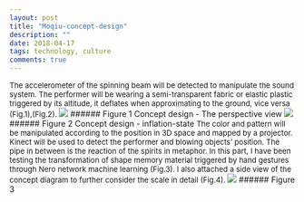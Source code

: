 ```yaml
---
layout: post
title: "Moqiu-concept-design"
description: ""
date: 2018-04-17
tags: technology, culture
comments: true
---
```



<font size="2">
The accelerometer of the spinning beam will be detected to manipulate the sound system. The performer will be wearing a semi-transparent fabric or elastic plastic triggered by its altitude, it deflates when approximating to the ground, vice versa (Fig.1),(Fig.2).
</font>

<img src="/friendred_blog/assets/images/render-scene1.jpg">
###### Figure 1 Concept design - The perspective view

<img src="/friendred_blog/assets/images/render-scene2.jpg">
###### Figure 2 Concept design - inflation-state

<font size="2">
The color and pattern will be manipulated according to the position in 3D space and mapped by a projector. Kinect will be used to detect the performer and blowing objects’ position. The pipe in between is the reaction of the spirits in metaphor. In this part, I have been testing the transformation of shape memory material triggered by hand gestures through Nero network machine learning (Fig.3). I also attached a side view of the concept diagram to further consider the scale in detail (Fig.4).
</font>

<img src="/friendred_blog/assets/images/sma-w-bouble-lights.jpeg">
###### Figure 3
